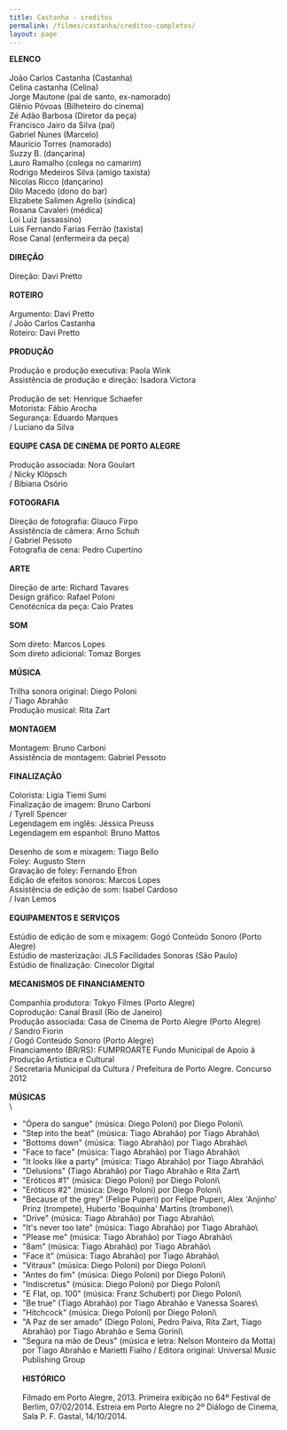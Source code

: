 ```yaml
---
title: Castanha - creditos
permalink: /filmes/castanha/creditos-completos/
layout: page
---
```

**ELENCO**\
\
João Carlos Castanha (Castanha)\
Celina castanha (Celina)\
Jorge Mautone (pai de santo, ex-namorado)\
Glênio Póvoas (Bilheteiro do cinema)\
Zé Adão Barbosa (Diretor da peça)\
Francisco Jairo da Silva (pai)\
Gabriel Nunes (Marcelo)\
Maurício Torres (namorado)\
Suzzy B. (dançarina)\
Lauro Ramalho (colega no camarim)\
Rodrigo Medeiros Silva (amigo taxista)\
Nicolas Ricco (dançarino)\
Dilo Macedo (dono do bar)\
Elizabete Salimen Agrello (síndica)\
Rosana Cavaleri (médica)\
Loi Luiz (assassino)\
Luis Fernando Farias Ferrão (taxista)\
Rose Canal (enfermeira da peça)\
\
**DIREÇÃO**\
\
Direção: Davi Pretto\
\
**ROTEIRO**\
\
Argumento: Davi Pretto\
/ João Carlos Castanha\
Roteiro: Davi Pretto\
\
**PRODUÇÃO**\
\
Produção e produção executiva: Paola Wink\
Assistência de produção e direção: Isadora Victora\
\
Produção de set: Henrique Schaefer\
Motorista: Fábio Arocha\
Segurança: Eduardo Marques\
/ Luciano da Silva\
\
**EQUIPE CASA DE CINEMA DE PORTO ALEGRE**\
\
Produção associada: Nora Goulart\
/ Nicky Klöpsch\
/ Bibiana Osório\
\
**FOTOGRAFIA**\
\
Direção de fotografia: Glauco Firpo\
Assistência de câmera: Arno Schuh\
/ Gabriel Pessoto\
Fotografia de cena: Pedro Cupertino\
\
**ARTE**\
\
Direção de arte: Richard Tavares\
Design gráfico: Rafael Poloni\
Cenotécnica da peça: Caio Prates\
\
**SOM**\
\
Som direto: Marcos Lopes\
Som direto adicional: Tomaz Borges\
\
**MÚSICA**\
\
Trilha sonora original: Diego Poloni\
/ Tiago Abrahão\
Produção musical: Rita Zart\
\
**MONTAGEM**\
\
Montagem: Bruno Carboni\
Assistência de montagem: Gabriel Pessoto\
\
**FINALIZAÇÃO**\
\
Colorista: Lígia Tiemi Sumi\
Finalização de imagem: Bruno Carboni\
/ Tyrell Spencer\
Legendagem em inglês: Jéssica Preuss\
Legendagem em espanhol: Bruno Mattos\
\
Desenho de som e mixagem: Tiago Bello\
Foley: Augusto Stern\
Gravação de foley: Fernando Efron\
Edição de efeitos sonoros: Marcos Lopes\
Assistência de edição de som: Isabel Cardoso\
/ Ivan Lemos\
\
**EQUIPAMENTOS E SERVIÇOS**\
\
Estúdio de edição de som e mixagem: Gogó Conteúdo Sonoro (Porto Alegre)\
Estúdio de masterização: JLS Facilidades Sonoras (São Paulo)\
Estúdio de finalização: Cinecolor Digital\
\
**MECANISMOS DE FINANCIAMENTO**\
\
Companhia produtora: Tokyo Filmes (Porto Alegre)\
Coprodução: Canal Brasil (Rio de Janeiro)\
Produção associada: Casa de Cinema de Porto Alegre (Porto Alegre)\
/ Sandro Fiorin\
/ Gogó Conteúdo Sonoro (Porto Alegre)\
Financiamento (BR/RS): FUMPROARTE Fundo Municipal de Apoio à Produção Artística e Cultural\
/ Secretaria Municipal da Cultura / Prefeitura de Porto Alegre. Concurso 2012\
\
**MÚSICAS**\
\
- "Ópera do sangue" (música: Diego Poloni) por Diego Poloni\
- "Step into the beat" (música: Tiago Abrahão) por Tiago Abrahão\
- "Bottoms down" (música: Tiago Abrahão) por Tiago Abrahão\
- "Face to face" (música: Tiago Abrahão) por Tiago Abrahão\
- "It looks like a party" (música: Tiago Abrahão) por Tiago Abrahão\
- "Delusions" (Tiago Abrahão) por Tiago Abrahão e Rita Zart\
- "Eróticos #1" (música: Diego Poloni) por Diego Poloni\
- "Eróticos #2" (música: Diego Poloni) por Diego Poloni\
- "Because of the grey" (Felipe Puperi) por Felipe Puperi, Alex 'Anjinho' Prinz (trompete), Huberto 'Boquinha' Martins (trombone)\
- "Drive" (música: Tiago Abrahão) por Tiago Abrahão\
- "It's never too late" (música: Tiago Abrahão) por Tiago Abrahão\
- "Please me" (música: Tiago Abrahão) por Tiago Abrahão\
- "8am" (música: Tiago Abrahão) por Tiago Abrahão\
- "Face it" (música: Tiago Abrahão) por Tiago Abrahão\
- "Vitraux" (música: Diego Poloni) por Diego Poloni\
- "Antes do fim" (música: Diego Poloni) por Diego Poloni\
- "Indiscretus" (música: Diego Poloni) por Diego Poloni\
- "E Flat, op. 100" (música: Franz Schubert) por Diego Poloni\
- "Be true" (Tiago Abrahão) por Tiago Abrahão e Vanessa Soares\
- "Hitchcock" (música: Diego Poloni) por Diego Poloni\
- "A Paz de ser amado" (Diego Poloni, Pedro Paiva, Rita Zart, Tiago Abrahão) por Tiago Abrahão e Sema Gorini\
- "Segura na mão de Deus" (música e letra: Nelson Monteiro da Motta) por Tiago Abrahão e Marietti Fialho / Editora original: Universal Music Publishing Group\
\
**HISTÓRICO**\
\
Filmado em Porto Alegre, 2013. Primeira exibição no 64º Festival de Berlim, 07/02/2014. Estreia em Porto Alegre no 2º Diálogo de Cinema, Sala P. F. Gastal, 14/10/2014.